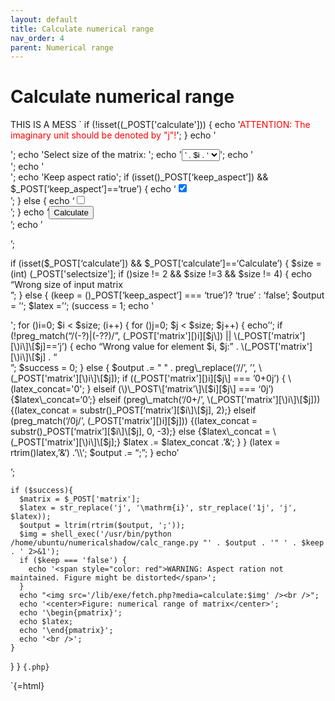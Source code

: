 ```yaml
---
layout: default
title: Calculate numerical range
nav_order: 4
parent: Numerical range
---
```

# Calculate numerical range
THIS IS A MESS
\` if
(\!isset(\(_POST['calculate'])) {  echo '<span style="color: red">ATTENTION: The imaginary unit should be denoted by "j"!</span>';  }  echo '<form method="post" action="/numerical-range:calculate">';  echo '<label for="selectsize">Select size of the matrix: </label>';  echo '<select name="selectsize" id="selectsize">';  for (\)i=2;\(i<=4;\)i++)
{ if (isset($\_POST\[‘selectsize’\]) && \(_POST['selectsize']==\)i) {
echo ‘<option value="' . $i . '" selected>’ . $i . ‘</option>’; } else {
echo ‘<option value="' . $i . '">’ .
\(i . '</option>';  }  }  echo '</select>';  echo '<div id="matrix">';  echo '</div>';  echo '<label for="keep_aspect">Keep aspect ratio</label>';  if (isset(\)\_POST\[‘keep\_aspect’\])
&& $\_POST\[‘keep\_aspect’\]==‘true’) { echo
‘<input type="checkbox" name="keep_aspect" id="keep_aspect" value="true" checked/><br />’;
} else { echo
‘<input type="checkbox" name="keep_aspect" id="keep_aspect" value="true"/><br />’;
} echo
‘<input type="submit" value="Calculate" name="calculate" /><br />’;
echo ’

</form>

’;

if (isset($\_POST\[‘calculate’\]) &&
$\_POST\[‘calculate’\]==‘Calculate’) { $size = (int)
\(_POST['selectsize'];  if (\)size \!= 2 && $size \!=3 && $size \!= 4) {
echo “Wrong size of input matrix<br />”; } else {
\(keep = (\)\_POST\[‘keep\_aspect’\] === ‘true’)? ‘true’ : ‘false’;
$output = ’‘; $latex =’‘; \(success = 1;  echo '<form>';  for (\)i=0; $i
\< $size; \(i++) {  for (\)j=0; $j \< $size; $j++) {
echo’<input id="old_matrix_' . $i . '_' . $j . '" type="hidden" value="' . $_POST['matrix'][$i][$j] . '" />‘;
if (\!preg\_match(“/(-?)|(-??)/”, \(_POST['matrix'][\)i\]\[$j\]) ||
\(_POST['matrix'][\)i\]\[$j\]==’j’) { echo “Wrong value for element $i,
$j:” . \(_POST['matrix'][\)i\]\[$j\] . “<br />”; $success = 0; } else {
$output .= " " . preg\_replace(‘//’, ’‘, \(_POST['matrix'][\)i\]\[$j\]);
if (\(_POST['matrix'][\)i\]\[$j\] === ’0+0j’) {
\(latex_concat='0'; }  elseif (\)\_POST\[‘matrix’\]\[$i\]\[$j\] ===
‘0j’) {$latex\_concat=‘0’;} elseif (preg\_match(‘/0+/’,
\(_POST['matrix'][\)i\]\[$j\]))
{\(latex_concat = substr(\)\_POST\[‘matrix’\]\[$i\]\[$j\], 2);} elseif
(preg\_match(‘/0j/’, \(_POST['matrix'][\)i\]\[$j\]))
{\(latex_concat = substr(\)\_POST\[‘matrix’\]\[$i\]\[$j\], 0, -3);} else
{$latex\_concat = \(_POST['matrix'][\)i\]\[$j\];} $latex .=
$latex\_concat .’&‘; } } \(latex = rtrim(\)latex,’&‘) .’\\\\‘; $output
.= “;”; } echo’

</form>

’;

    if ($success){
      $matrix = $_POST['matrix'];
      $latex = str_replace('j', '\mathrm{i}', str_replace('1j', 'j', $latex));
      $output = ltrim(rtrim($output, ';'));
      $img = shell_exec('/usr/bin/python /home/ubuntu/numericalshadow/calc_range.py "' . $output . '" ' . $keep . ' 2>&1');
      if ($keep === 'false') {
        echo '<span style="color: red">WARNING: Aspect ration not maintained. Figure might be distorted</span>';
      }
      echo "<img src='/lib/exe/fetch.php?media=calculate:$img' /><br />";
      echo '<center>Figure: numerical range of matrix</center>';
      echo '\begin{pmatrix}';
      echo $latex;
      echo '\end{pmatrix}';
      echo '<br />';
    }

} } `{.php}`

<script type="text/javascript">

  jQuery("#selectsize").change(function() {
    var x = jQuery(this).val();
    jQuery("#matrix").html("");
    for (var i = 0; i < x; i ++) {
      for (var j=0; j<x; j++) {
        var val='0+0j';
        if (jQuery('#old_matrix_' + i + '_' + j).length){
          val = jQuery("#old_matrix_" + i + "_" + j).val();
        }
        jQuery('#matrix').append('<input value="' + val + '" style="width: 50px" type="text" name="matrix[' + i + '][' + j + ']\" />');
      }
      jQuery("#matrix").append("<br />");
    }
  }).change();
</script>

\`{=html}
